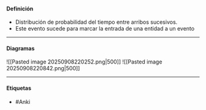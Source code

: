 #### Definición
- Distribución de probabilidad del tiempo entre arribos sucesivos.
- Este evento sucede para marcar la entrada de una entidad a un evento
***
#### Diagramas

![[Pasted image 20250908220252.png|500]]
![[Pasted image 20250908220842.png|500]]

***
#### Etiquetas
- #Anki 